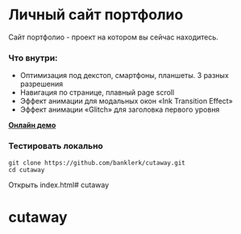 # Личный сайт портфолио

Сайт портфолио - проект на котором вы сейчас находитесь.

### Что внутри:

- Оптимизация под декстоп, смартфоны, планшеты. 3 разных разрешения
- Навигация по странице, плавный page scroll
- Эффект анимации для модальных окон «Ink Transition Effect»
- Эффект анимации «Glitch» для заголовка первого уровня

[**Онлайн демо**](https://banklerk.github.io/cutaway/)

### Тестировать локально

```
git clone https://github.com/banklerk/cutaway.git
cd cutaway
```

Открыть index.html# cutaway
# cutaway
